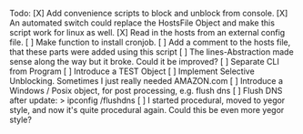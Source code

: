 Todo:
[X] Add convenience scripts to block and unblock from console.
[X] An automated switch could replace the HostsFile Object and make this
    script work for linux as well.
[X] Read in the hosts from an external config file.
[ ] Make function to install cronjob.
[ ] Add a comment to the hosts file, that these parts were added using
    this script
[ ] The lines-Abstraction made sense along the way but it broke. Could it
    be improved?
[ ] Separate CLI from Program
[ ] Introduce a TEST Object
[ ] Implement Selective Unblocking. Sometimes
    I just really needed AMAZON.com
[ ] Introduce a Windows / Posix object, for post processing, e.g. flush dns
[ ] Flush DNS after update:
    > ipconfig /flushdns
[ ] I started procedural, moved to yegor style, and now it's quite
    procedural again. Could this be even more yegor style?
